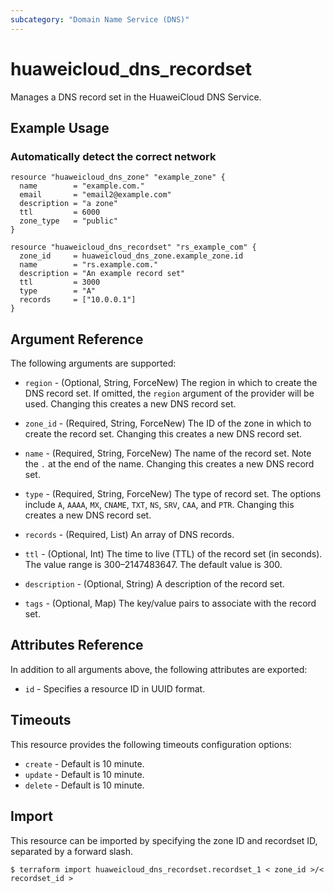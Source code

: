 ```yaml
---
subcategory: "Domain Name Service (DNS)"
---
```


# huaweicloud_dns_recordset

Manages a DNS record set in the HuaweiCloud DNS Service.

## Example Usage

### Automatically detect the correct network

```hcl
resource "huaweicloud_dns_zone" "example_zone" {
  name        = "example.com."
  email       = "email2@example.com"
  description = "a zone"
  ttl         = 6000
  zone_type   = "public"
}

resource "huaweicloud_dns_recordset" "rs_example_com" {
  zone_id     = huaweicloud_dns_zone.example_zone.id
  name        = "rs.example.com."
  description = "An example record set"
  ttl         = 3000
  type        = "A"
  records     = ["10.0.0.1"]
}
```

## Argument Reference

The following arguments are supported:

* `region` - (Optional, String, ForceNew) The region in which to create the DNS record set. If omitted, the `region`
  argument of the provider will be used. Changing this creates a new DNS record set.

* `zone_id` - (Required, String, ForceNew) The ID of the zone in which to create the record set. Changing this creates a
  new DNS record set.

* `name` - (Required, String, ForceNew) The name of the record set. Note the `.` at the end of the name. Changing this
  creates a new DNS record set.

* `type` - (Required, String, ForceNew) The type of record set. The options include `A`, `AAAA`, `MX`,
  `CNAME`, `TXT`, `NS`, `SRV`, `CAA`, and `PTR`. Changing this creates a new DNS record set.

* `records` - (Required, List) An array of DNS records.

* `ttl` - (Optional, Int) The time to live (TTL) of the record set (in seconds). The value range is 300–2147483647. The
  default value is 300.

* `description` - (Optional, String) A description of the record set.

* `tags` - (Optional, Map) The key/value pairs to associate with the record set.

## Attributes Reference

In addition to all arguments above, the following attributes are exported:

* `id` - Specifies a resource ID in UUID format.

## Timeouts

This resource provides the following timeouts configuration options:

* `create` - Default is 10 minute.
* `update` - Default is 10 minute.
* `delete` - Default is 10 minute.

## Import

This resource can be imported by specifying the zone ID and recordset ID, separated by a forward slash.

```
$ terraform import huaweicloud_dns_recordset.recordset_1 < zone_id >/< recordset_id >
```
